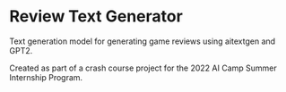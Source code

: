 # Review Text Generator
Text generation model for generating game reviews using aitextgen and GPT2.


Created as part of a crash course project for the 2022 AI Camp Summer Internship Program.
